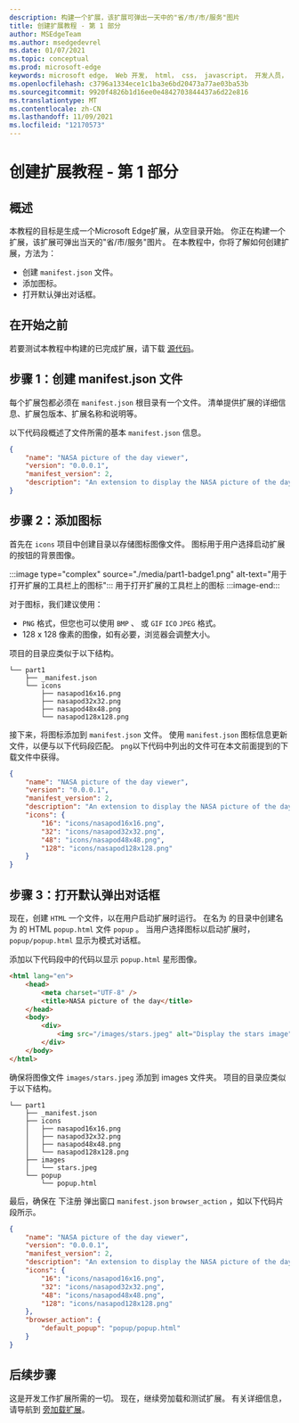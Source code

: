 ```yaml
---
description: 构建一个扩展，该扩展可弹出一天中的"省/市/市/服务"图片
title: 创建扩展教程 - 第 1 部分
author: MSEdgeTeam
ms.author: msedgedevrel
ms.date: 01/07/2021
ms.topic: conceptual
ms.prod: microsoft-edge
keywords: microsoft edge， Web 开发， html， css， javascript， 开发人员， 扩展
ms.openlocfilehash: c3796a1334ece1c1ba3e6bd20473a77ae03ba53b
ms.sourcegitcommit: 9920f4826b1d16ee0e4842703844437a6d22e816
ms.translationtype: MT
ms.contentlocale: zh-CN
ms.lasthandoff: 11/09/2021
ms.locfileid: "12170573"
---
```

# <a name="create-an-extension-tutorial---part-1"></a>创建扩展教程 - 第 1 部分


<!-- ====================================================================== -->
## <a name="overview"></a>概述

本教程的目标是生成一个Microsoft Edge扩展，从空目录开始。  你正在构建一个扩展，该扩展可弹出当天的"省/市/服务"图片。  在本教程中，你将了解如何创建扩展，方法为：

*   创建 `manifest.json` 文件。
*   添加图标。
*   打开默认弹出对话框。


<!-- ====================================================================== -->
## <a name="before-you-begin"></a>在开始之前

若要测试本教程中构建的已完成扩展，请下载 [源代码](https://github.com/MicrosoftEdge/MicrosoftEdge-Extensions-Demos/tree/master/extension-getting-started-part1/part1)。


<!-- ====================================================================== -->
## <a name="step-1-create-a-manifestjson-file"></a>步骤 1：创建 manifest.json 文件

每个扩展包都必须在 `manifest.json` 根目录有一个文件。  清单提供扩展的详细信息、扩展包版本、扩展名称和说明等。

以下代码段概述了文件所需的基本 `manifest.json` 信息。

```json
{
    "name": "NASA picture of the day viewer",
    "version": "0.0.0.1",
    "manifest_version": 2,
    "description": "An extension to display the NASA picture of the day."
}
```


<!-- ====================================================================== -->
## <a name="step-2-add-icons"></a>步骤 2：添加图标

首先在 `icons` 项目中创建目录以存储图标图像文件。  图标用于用户选择启动扩展的按钮的背景图像。

:::image type="complex" source="./media/part1-badge1.png" alt-text="用于打开扩展的工具栏上的图标":::
   用于打开扩展的工具栏上的图标
:::image-end:::

对于图标，我们建议使用：
*   `PNG` 格式，但您也可以使用 `BMP` 、 或 `GIF` `ICO` `JPEG` 格式。
*   128 x 128 像素的图像，如有必要，浏览器会调整大小。

项目的目录应类似于以下结构。

```shell
└── part1
    ├── _manifest.json
    └── icons
        ├── nasapod16x16.png
        ├── nasapod32x32.png
        ├── nasapod48x48.png
        └── nasapod128x128.png
```

接下来，将图标添加到 `manifest.json` 文件。 使用 `manifest.json` 图标信息更新文件，以便与以下代码段匹配。 `png`以下代码中列出的文件可在本文前面提到的下载文件中获得。

```json
{
    "name": "NASA picture of the day viewer",
    "version": "0.0.0.1",
    "manifest_version": 2,
    "description": "An extension to display the NASA picture of the day.",
    "icons": {
        "16": "icons/nasapod16x16.png",
        "32": "icons/nasapod32x32.png",
        "48": "icons/nasapod48x48.png",
        "128": "icons/nasapod128x128.png"
    }
}
```


<!-- ====================================================================== -->
## <a name="step-3-open-a-default-pop-up-dialog"></a>步骤 3：打开默认弹出对话框

现在，创建 `HTML` 一个文件，以在用户启动扩展时运行。  在名为 的目录中创建名为 的 HTML `popup.html` 文件 `popup` 。  当用户选择图标以启动扩展时， `popup/popup.html` 显示为模式对话框。

添加以下代码段中的代码以显示 `popup.html` 星形图像。

```html
<html lang="en">
    <head>
        <meta charset="UTF-8" />
        <title>NASA picture of the day</title>
    </head>
    <body>
        <div>
            <img src="/images/stars.jpeg" alt="Display the stars image" />
        </div>
    </body>
</html>
```

确保将图像文件 `images/stars.jpeg` 添加到 images 文件夹。  项目的目录应类似于以下结构。

```shell
└── part1
    ├── _manifest.json
    ├── icons
    │   ├── nasapod16x16.png
    │   ├── nasapod32x32.png
    │   ├── nasapod48x48.png
    │   └── nasapod128x128.png
    ├── images
    │   └── stars.jpeg
    └── popup
        └── popup.html
```

最后，确保在 下注册 弹出窗口 `manifest.json` `browser_action` ，如以下代码片段所示。

```json
{
    "name": "NASA picture of the day viewer",
    "version": "0.0.0.1",
    "manifest_version": 2,
    "description": "An extension to display the NASA picture of the day.",
    "icons": {
        "16": "icons/nasapod16x16.png",
        "32": "icons/nasapod32x32.png",
        "48": "icons/nasapod48x48.png",
        "128": "icons/nasapod128x128.png"
    },
    "browser_action": {
        "default_popup": "popup/popup.html"
    }
}
```


<!-- ====================================================================== -->
## <a name="next-steps"></a>后续步骤
这是开发工作扩展所需的一切。  现在，继续旁加载和测试扩展。 有关详细信息，请导航到 [旁加载扩展](./extension-sideloading.md)。

